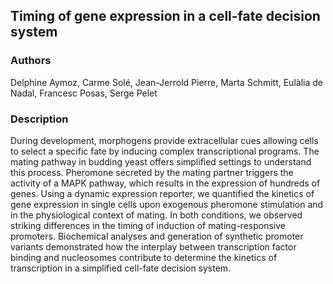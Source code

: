 ## Timing of gene expression in a cell-fate decision system

### Authors
Delphine Aymoz, Carme Solé, Jean-Jerrold Pierre, Marta Schmitt, Eulàlia de Nadal, Francesc Posas, Serge Pelet

### Description
During development, morphogens provide extracellular cues allowing cells to select a specific fate by inducing complex transcriptional programs. The mating pathway in budding yeast offers simplified settings to understand this process. Pheromone secreted by the mating partner triggers the activity of a MAPK pathway, which results in the expression of hundreds of genes. Using a dynamic expression reporter, we quantified the kinetics of gene expression in single cells upon exogenous pheromone stimulation and in the physiological context of mating. In both conditions, we observed striking differences in the timing of induction of mating-responsive promoters. Biochemical analyses and generation of synthetic promoter variants demonstrated how the interplay between transcription factor binding and nucleosomes contribute to determine the kinetics of transcription in a simplified cell-fate decision system. 
